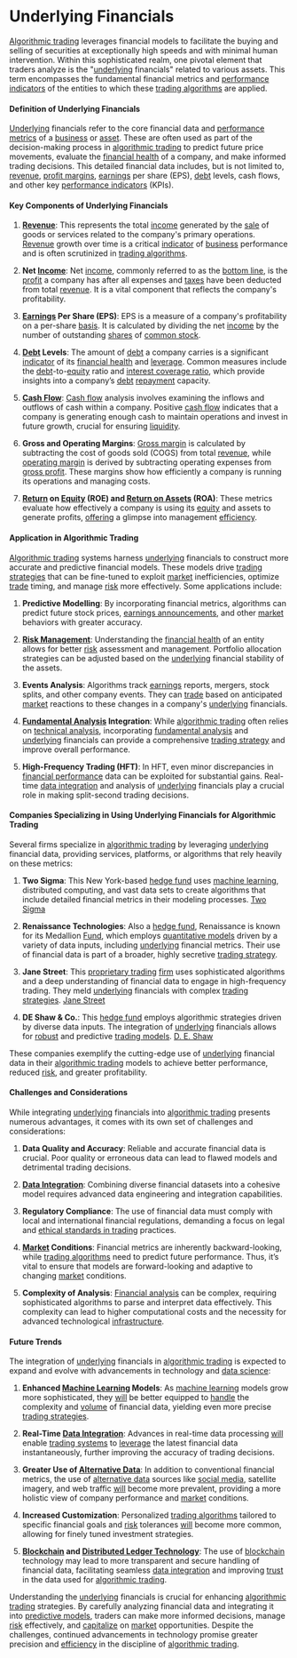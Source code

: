 # Underlying Financials

[Algorithmic trading](../a/algorithmic_trading.md) leverages financial models to facilitate the buying and selling of securities at exceptionally high speeds and with minimal human intervention. Within this sophisticated realm, one pivotal element that traders analyze is the "[underlying](../u/underlying.md) financials" related to various assets. This term encompasses the fundamental financial metrics and [performance indicators](../p/performance_indicators.md) of the entities to which these [trading algorithms](../t/trading_algorithms.md) are applied.

#### Definition of Underlying Financials

[Underlying](../u/underlying.md) financials refer to the core financial data and [performance metrics](../p/performance_metrics.md) of a [business](../b/business.md) or [asset](../a/asset.md). These are often used as part of the decision-making process in [algorithmic trading](../a/algorithmic_trading.md) to predict future price movements, evaluate the [financial health](../f/financial_health.md) of a company, and make informed trading decisions. This detailed financial data includes, but is not limited to, [revenue](../r/revenue.md), [profit margins](../p/profit_margins_in_trading.md), [earnings](../e/earnings.md) per share (EPS), [debt](../d/debt.md) levels, cash flows, and other key [performance indicators](../p/performance_indicators.md) (KPIs).

#### Key Components of Underlying Financials

1. **[Revenue](../r/revenue.md)**: This represents the total [income](../i/income.md) generated by the [sale](../s/sale.md) of goods or services related to the company's primary operations. [Revenue](../r/revenue.md) growth over time is a critical [indicator](../i/indicator.md) of [business](../b/business.md) performance and is often scrutinized in [trading algorithms](../t/trading_algorithms.md).
   
2. **Net [Income](../i/income.md)**: Net [income](../i/income.md), commonly referred to as the [bottom line](../b/bottom_line.md), is the [profit](../p/profit.md) a company has after all expenses and [taxes](../t/taxes.md) have been deducted from total [revenue](../r/revenue.md). It is a vital component that reflects the company's profitability.

3. **[Earnings](../e/earnings.md) Per Share (EPS)**: EPS is a measure of a company's profitability on a per-share [basis](../b/basis.md). It is calculated by dividing the net [income](../i/income.md) by the number of outstanding [shares](../s/shares.md) of [common stock](../c/common_stock.md).

4. **[Debt](../d/debt.md) Levels**: The amount of [debt](../d/debt.md) a company carries is a significant [indicator](../i/indicator.md) of its [financial health](../f/financial_health.md) and [leverage](../l/leverage.md). Common measures include the [debt](../d/debt.md)-to-[equity](../e/equity.md) ratio and [interest coverage ratio](../i/interest_coverage_ratio.md), which provide insights into a company’s [debt](../d/debt.md) [repayment](../r/repayment.md) capacity.

5. **[Cash Flow](../c/cash_flow.md)**: [Cash flow](../c/cash_flow.md) analysis involves examining the inflows and outflows of cash within a company. Positive [cash flow](../c/cash_flow.md) indicates that a company is generating enough cash to maintain operations and invest in future growth, crucial for ensuring [liquidity](../l/liquidity.md).

6. **Gross and Operating Margins**: [Gross margin](../g/gross_margin.md) is calculated by subtracting the cost of goods sold (COGS) from total [revenue](../r/revenue.md), while [operating margin](../o/operating_margin.md) is derived by subtracting operating expenses from [gross profit](../g/gross_profit.md). These margins show how efficiently a company is running its operations and managing costs.

7. **[Return](../r/return.md) on [Equity](../e/equity.md) (ROE) and [Return on Assets](../r/return_on_assets_(roa).md) (ROA)**: These metrics evaluate how effectively a company is using its [equity](../e/equity.md) and assets to generate profits, [offering](../o/offering.md) a glimpse into management [efficiency](../e/efficiency.md).

#### Application in Algorithmic Trading

[Algorithmic trading](../a/algorithmic_trading.md) systems harness [underlying](../u/underlying.md) financials to construct more accurate and predictive financial models. These models drive [trading strategies](../t/trading_strategies.md) that can be fine-tuned to exploit [market](../m/market.md) inefficiencies, optimize [trade](../t/trade.md) timing, and manage [risk](../r/risk.md) more effectively. Some applications include:

1. **Predictive Modelling**: By incorporating financial metrics, algorithms can predict future stock prices, [earnings announcements](../e/earnings_announcements.md), and other [market](../m/market.md) behaviors with greater accuracy.

2. **[Risk Management](../r/risk_management.md)**: Understanding the [financial health](../f/financial_health.md) of an entity allows for better [risk](../r/risk.md) assessment and management. Portfolio allocation strategies can be adjusted based on the [underlying](../u/underlying.md) financial stability of the assets.

3. **Events Analysis**: Algorithms track [earnings](../e/earnings.md) reports, mergers, stock splits, and other company events. They can [trade](../t/trade.md) based on anticipated [market](../m/market.md) reactions to these changes in a company's [underlying](../u/underlying.md) financials.

4. **[Fundamental Analysis](../f/fundamental_analysis.md) Integration**: While [algorithmic trading](../a/algorithmic_trading.md) often relies on [technical analysis](../t/technical_analysis.md), incorporating [fundamental analysis](../f/fundamental_analysis.md) and [underlying](../u/underlying.md) financials can provide a comprehensive [trading strategy](../t/trading_strategy.md) and improve overall performance.

5. **High-Frequency Trading (HFT)**: In HFT, even minor discrepancies in [financial performance](../f/financial_performance.md) data can be exploited for substantial gains. Real-time [data integration](../d/data_integration.md) and analysis of [underlying](../u/underlying.md) financials play a crucial role in making split-second trading decisions.

#### Companies Specializing in Using Underlying Financials for Algorithmic Trading

Several firms specialize in [algorithmic trading](../a/algorithmic_trading.md) by leveraging [underlying](../u/underlying.md) financial data, providing services, platforms, or algorithms that rely heavily on these metrics:

1. **Two Sigma**: This New York-based [hedge fund](../h/hedge_fund.md) uses [machine learning](../m/machine_learning.md), distributed computing, and vast data sets to create algorithms that include detailed financial metrics in their modeling processes. [Two Sigma](https://www.twosigma.com/)

2. **Renaissance Technologies**: Also a [hedge fund](../h/hedge_fund.md), Renaissance is known for its Medallion [Fund](../f/fund.md), which employs [quantitative models](../q/quantitative_models.md) driven by a variety of data inputs, including [underlying](../u/underlying.md) financial metrics. Their use of financial data is part of a broader, highly secretive [trading strategy](../t/trading_strategy.md).

3. **Jane Street**: This [proprietary trading](../p/proprietary_trading.md) [firm](../f/firm.md) uses sophisticated algorithms and a deep understanding of financial data to engage in high-frequency trading. They meld [underlying](../u/underlying.md) financials with complex [trading strategies](../t/trading_strategies.md). [Jane Street](https://www.janestreet.com/)

4. **DE Shaw & Co.**: This [hedge fund](../h/hedge_fund.md) employs algorithmic strategies driven by diverse data inputs. The integration of [underlying](../u/underlying.md) financials allows for [robust](../r/robust.md) and predictive [trading models](../t/trading_models.md). [D. E. Shaw](https://www.deshaw.com/)

These companies exemplify the cutting-edge use of [underlying](../u/underlying.md) financial data in their [algorithmic trading](../a/algorithmic_trading.md) models to achieve better performance, reduced [risk](../r/risk.md), and greater profitability.

#### Challenges and Considerations

While integrating [underlying](../u/underlying.md) financials into [algorithmic trading](../a/algorithmic_trading.md) presents numerous advantages, it comes with its own set of challenges and considerations:

1. **Data Quality and Accuracy**: Reliable and accurate financial data is crucial. Poor quality or erroneous data can lead to flawed models and detrimental trading decisions.

2. **[Data Integration](../d/data_integration.md)**: Combining diverse financial datasets into a cohesive model requires advanced data engineering and integration capabilities.

3. **Regulatory Compliance**: The use of financial data must comply with local and international financial regulations, demanding a focus on legal and [ethical standards in trading](../e/ethical_standards_in_trading.md) practices.

4. **[Market](../m/market.md) Conditions**: Financial metrics are inherently backward-looking, while [trading algorithms](../t/trading_algorithms.md) need to predict future performance. Thus, it’s vital to ensure that models are forward-looking and adaptive to changing [market](../m/market.md) conditions.

5. **Complexity of Analysis**: [Financial analysis](../f/financial_analysis.md) can be complex, requiring sophisticated algorithms to parse and interpret data effectively. This complexity can lead to higher computational costs and the necessity for advanced technological [infrastructure](../i/infrastructure.md).

#### Future Trends

The integration of [underlying](../u/underlying.md) financials in [algorithmic trading](../a/algorithmic_trading.md) is expected to expand and evolve with advancements in technology and [data science](../d/data_science_in_trading.md):

1. **Enhanced [Machine Learning](../m/machine_learning.md) Models**: As [machine learning](../m/machine_learning.md) models grow more sophisticated, they [will](../w/will.md) be better equipped to [handle](../h/handle.md) the complexity and [volume](../v/volume.md) of financial data, yielding even more precise [trading strategies](../t/trading_strategies.md).

2. **Real-Time [Data Integration](../d/data_integration.md)**: Advances in real-time data processing [will](../w/will.md) enable [trading systems](../t/trading_systems.md) to [leverage](../l/leverage.md) the latest financial data instantaneously, further improving the accuracy of trading decisions.

3. **Greater Use of [Alternative Data](../a/alternative_data.md)**: In addition to conventional financial metrics, the use of [alternative data](../a/alternative_data.md) sources like [social media](../s/social_media.md), satellite imagery, and web traffic [will](../w/will.md) become more prevalent, providing a more holistic view of company performance and [market](../m/market.md) conditions.

4. **Increased Customization**: Personalized [trading algorithms](../t/trading_algorithms.md) tailored to specific financial goals and [risk](../r/risk.md) tolerances [will](../w/will.md) become more common, allowing for finely tuned investment strategies.

5. **[Blockchain](../b/blockchain_in_trading.md) and [Distributed Ledger Technology](../d/distributed_ledger_technology.md)**: The use of [blockchain](../b/blockchain_in_trading.md) technology may lead to more transparent and secure handling of financial data, facilitating seamless [data integration](../d/data_integration.md) and improving [trust](../t/trust.md) in the data used for [algorithmic trading](../a/algorithmic_trading.md).

Understanding the [underlying](../u/underlying.md) financials is crucial for enhancing [algorithmic trading](../a/algorithmic_trading.md) strategies. By carefully analyzing financial data and integrating it into [predictive models](../p/predictive_models_in_trading.md), traders can make more informed decisions, manage [risk](../r/risk.md) effectively, and [capitalize](../c/capitalize.md) on [market](../m/market.md) opportunities. Despite the challenges, continued advancements in technology promise greater precision and [efficiency](../e/efficiency.md) in the discipline of [algorithmic trading](../a/algorithmic_trading.md).
